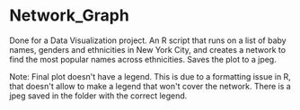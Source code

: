 # Network_Graph
Done for a Data Visualization project. An R script that runs on a list of baby names, genders and ethnicities in New York City, and creates a network to find the most popular names across ethnicities. Saves the plot to a jpeg.

Note: Final plot doesn't have a legend. This is due to a formatting issue in R, that doesn't allow to make a legend that won't cover the network. There is a jpeg saved in the folder with the correct legend.
